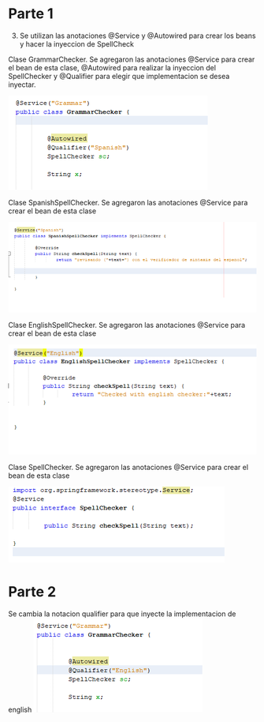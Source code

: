 # Parte 1 

3. Se utilizan las anotaciones @Service y @Autowired para crear los beans y hacer la inyeccion de SpellCheck


Clase GrammarChecker. Se agregaron las anotaciones @Service para crear el bean de esta clase, @Autowired para realizar 
la inyeccion del SpellChecker y @Qualifier para elegir que implementacion se desea inyectar. 

![alt text](https://github.com/diego2097/lab3-arsw/blob/master/img/1.gramachecker.PNG)

Clase SpanishSpellChecker. Se agregaron las anotaciones @Service para crear el bean de esta clase

![alt text](https://github.com/diego2097/lab3-arsw/blob/master/img/1.SpanishChecker.PNG)

Clase EnglishSpellChecker. Se agregaron las anotaciones @Service para crear el bean de esta clase

![alt text](https://github.com/diego2097/lab3-arsw/blob/master/img/1.EnglishChecker.PNG)

Clase SpellChecker. Se agregaron las anotaciones @Service para crear el bean de esta clase

![alt text](https://github.com/diego2097/lab3-arsw/blob/master/img/1.SpellChecker.PNG)

# Parte 2 

Se cambia la notacion qualifier para que inyecte la implementacion de english 
![alt text](https://github.com/diego2097/lab3-arsw/blob/master/img/parte2.english.PNG)
